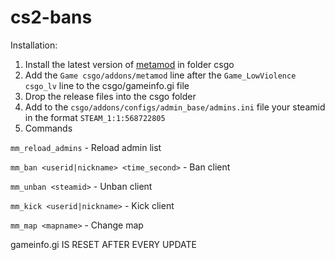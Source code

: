 # cs2-bans
Installation:
1. Install the latest version of [metamod](https://www.metamodsource.net/downloads.php/?branch=master) in folder csgo
2. Add the ```Game csgo/addons/metamod``` line after the ```Game_LowViolence csgo_lv``` line to the csgo/gameinfo.gi file
3. Drop the release files into the csgo folder
4. Add to the `csgo/addons/configs/admin_base/admins.ini` file your steamid in the format `STEAM_1:1:568722805`
5. Commands

```mm_reload_admins``` - Reload admin list

```mm_ban <userid|nickname> <time_second>``` - Ban client

```mm_unban <steamid>``` - Unban client

```mm_kick <userid|nickname>``` - Kick client

```mm_map <mapname>``` - Change map

gameinfo.gi IS RESET AFTER EVERY UPDATE
